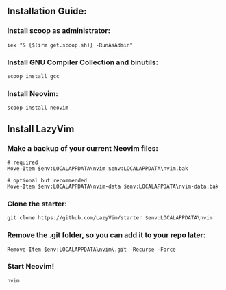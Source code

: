 ## Installation Guide:
### Install scoop as administrator:
```
iex "& {$(irm get.scoop.sh)} -RunAsAdmin"
```
### Install GNU Compiler Collection and binutils:
```
scoop install gcc
```
### Install Neovim:
```
scoop install neovim
```
## Install LazyVim
### Make a backup of your current Neovim files:
```
# required
Move-Item $env:LOCALAPPDATA\nvim $env:LOCALAPPDATA\nvim.bak

# optional but recommended
Move-Item $env:LOCALAPPDATA\nvim-data $env:LOCALAPPDATA\nvim-data.bak
```
### Clone the starter:
```
git clone https://github.com/LazyVim/starter $env:LOCALAPPDATA\nvim
```
### Remove the .git folder, so you can add it to your repo later:
```
Remove-Item $env:LOCALAPPDATA\nvim\.git -Recurse -Force
```
### Start Neovim!
```
nvim
```
